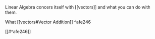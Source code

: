 
Linear Algebra concers itself with [[vectors]] and what you can do with them.


What [[vectors#Vector Addition]] ^afe246

[[#^afe246]]